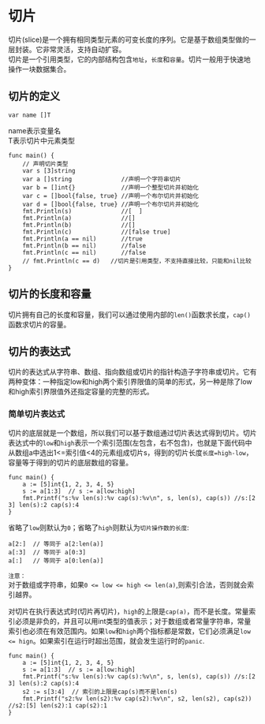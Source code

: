 # 切片
切片(slice)是一个拥有相同类型元素的可变长度的序列。它是基于数组类型做的一层封装。它非常灵活，支持自动扩容。  
切片是一个引用类型，它的内部结构包含`地址`，`长度`和`容量`。切片一般用于快速地操作一块数据集合。  
## 切片的定义
```
var name []T
``` 
name表示变量名   
T表示切片中元素类型  
```
func main() {
	// 声明切片类型
    var s [3]string
	var a []string              //声明一个字符串切片
	var b = []int{}             //声明一个整型切片并初始化
	var c = []bool{false, true} //声明一个布尔切片并初始化
	var d = []bool{false, true} //声明一个布尔切片并初始化  
    fmt.Println(s)              //[  ]
	fmt.Println(a)              //[]
	fmt.Println(b)              //[]
	fmt.Println(c)              //[false true]
	fmt.Println(a == nil)       //true
	fmt.Println(b == nil)       //false
	fmt.Println(c == nil)       //false
	// fmt.Println(c == d)   //切片是引用类型，不支持直接比较，只能和nil比较
}
```
## 切片的长度和容量
切片拥有自己的长度和容量，我们可以通过使用内部的`len()`函数求长度，`cap()`函数求切片的容量。
## 切片的表达式
切片的表达式从字符串、数组、指向数组或切片的指针构造子字符串或切片。它有两种变体：一种指定low和high两个索引界限值的简单的形式，另一种是除了low和high索引界限值外还指定容量的完整的形式。  

### 简单切片表达式
切片的底层就是一个数组，所以我们可以基于数组通过切片表达式得到切片。切片表达式中的`low`和`high`表示一个索引范围(左包含，右不包含)，也就是下面代码中从数组a中选出1<=索引值<4的元素组成切片s，得到的切片长度`长度=high-low`，容量等于得到的切片的底层数组的容量。
```
func main() {
	a := [5]int{1, 2, 3, 4, 5}
	s := a[1:3]  // s := a[low:high]
	fmt.Printf("s:%v len(s):%v cap(s):%v\n", s, len(s), cap(s)) //s:[2 3] len(s):2 cap(s):4
}
```
省略了`low`则默认为`0`；省略了`high`则默认为`切片操作数的长度`:
```
a[2:]  // 等同于 a[2:len(a)]
a[:3]  // 等同于 a[0:3]
a[:]   // 等同于 a[0:len(a)]
```
`注意：`  
对于数组或字符串，如果`0 <= low <= high <= len(a)`,则索引合法，否则就会索引越界。  

对切片在执行表达式时(切片再切片)，`high`的上限是`cap(a)`，而不是长度。常量索引必须是非负的，并且可以用int类型的值表示；对于数组或者常量字符串，常量索引也必须在有效范围内。如果`low`和`high`两个指标都是常数，它们必须满足`low <= hign`。如果索引在运行时超出范围，就会发生运行时的`panic`.
```
func main() {
	a := [5]int{1, 2, 3, 4, 5}
	s := a[1:3]  // s := a[low:high]
	fmt.Printf("s:%v len(s):%v cap(s):%v\n", s, len(s), cap(s)) //s:[2 3] len(s):2 cap(s):4
	s2 := s[3:4]  // 索引的上限是cap(s)而不是len(s)
	fmt.Printf("s2:%v len(s2):%v cap(s2):%v\n", s2, len(s2), cap(s2)) //s2:[5] len(s2):1 cap(s2):1
}

```





